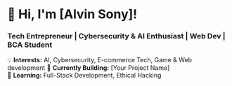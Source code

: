 # 🚀 Hi, I'm [Alvin Sony]!
### Tech Entrepreneur | Cybersecurity & AI Enthusiast | Web Dev | BCA Student  

💡 **Interests:** AI, Cybersecurity, E-commerce Tech, Game & Web development
🔭 **Currently Building:** [Your Project Name]  
🌱 **Learning:** Full-Stack Development, Ethical Hacking  

